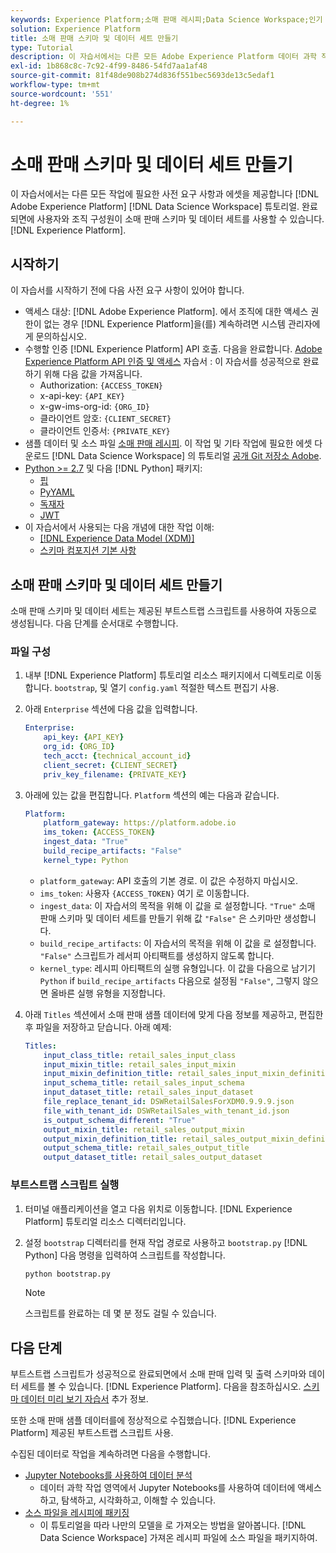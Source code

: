 ```yaml
---
keywords: Experience Platform;소매 판매 레시피;Data Science Workspace;인기 주제;레시피
solution: Experience Platform
title: 소매 판매 스키마 및 데이터 세트 만들기
type: Tutorial
description: 이 자습서에서는 다른 모든 Adobe Experience Platform 데이터 과학 작업 영역 자습서에 필요한 사전 요구 사항 및 에셋을 제공합니다. 완료되면 Experience Platform 시 사용자와 조직의 멤버가 소매 판매 스키마 및 데이터 세트를 사용할 수 있습니다.
exl-id: 1b868c8c-7c92-4f99-8486-54fd7aa1af48
source-git-commit: 81f48de908b274d836f551bec5693de13c5edaf1
workflow-type: tm+mt
source-wordcount: '551'
ht-degree: 1%

---
```



# 소매 판매 스키마 및 데이터 세트 만들기

이 자습서에서는 다른 모든 작업에 필요한 사전 요구 사항과 에셋을 제공합니다 [!DNL Adobe Experience Platform] [!DNL Data Science Workspace] 튜토리얼. 완료되면에 사용자와 조직 구성원이 소매 판매 스키마 및 데이터 세트를 사용할 수 있습니다. [!DNL Experience Platform].

## 시작하기

이 자습서를 시작하기 전에 다음 사전 요구 사항이 있어야 합니다.
- 액세스 대상: [!DNL Adobe Experience Platform]. 에서 조직에 대한 액세스 권한이 없는 경우 [!DNL Experience Platform]을(를) 계속하려면 시스템 관리자에게 문의하십시오.
- 수행할 인증 [!DNL Experience Platform] API 호출. 다음을 완료합니다. [Adobe Experience Platform API 인증 및 액세스](https://www.adobe.com/go/platform-api-authentication-en) 자습서 : 이 자습서를 성공적으로 완료하기 위해 다음 값을 가져옵니다.
   - Authorization: `{ACCESS_TOKEN}`
   - x-api-key: `{API_KEY}`
   - x-gw-ims-org-id: `{ORG_ID}`
   - 클라이언트 암호: `{CLIENT_SECRET}`
   - 클라이언트 인증서: `{PRIVATE_KEY}`
- 샘플 데이터 및 소스 파일 [소매 판매 레시피](../pre-built-recipes/retail-sales.md). 이 작업 및 기타 작업에 필요한 에셋 다운로드 [!DNL Data Science Workspace] 의 튜토리얼 [공개 Git 저장소 Adobe](https://github.com/adobe/experience-platform-dsw-reference/).
- [Python >= 2.7](https://www.python.org/downloads/) 및 다음 [!DNL Python] 패키지:
   - [핍](https://pypi.org/project/pip/)
   - [PyYAML](https://pyyaml.org/)
   - [독재자](https://pypi.org/project/dictor/)
   - [JWT](https://pypi.org/project/jwt/)
- 이 자습서에서 사용되는 다음 개념에 대한 작업 이해:
   - [[!DNL Experience Data Model (XDM)]](../../xdm/home.md)
   - [스키마 컴포지션 기본 사항](../../xdm/schema/field-dictionary.md)

## 소매 판매 스키마 및 데이터 세트 만들기

소매 판매 스키마 및 데이터 세트는 제공된 부트스트랩 스크립트를 사용하여 자동으로 생성됩니다. 다음 단계를 순서대로 수행합니다.

### 파일 구성

1. 내부 [!DNL Experience Platform] 튜토리얼 리소스 패키지에서 디렉토리로 이동합니다. `bootstrap`, 및 열기 `config.yaml` 적절한 텍스트 편집기 사용.
2. 아래 `Enterprise` 섹션에 다음 값을 입력합니다.

   ```yaml
   Enterprise:
       api_key: {API_KEY}
       org_id: {ORG_ID}
       tech_acct: {technical_account_id}
       client_secret: {CLIENT_SECRET}
       priv_key_filename: {PRIVATE_KEY}
   ```

3. 아래에 있는 값을 편집합니다. `Platform` 섹션의 예는 다음과 같습니다.

   ```yaml
   Platform:
       platform_gateway: https://platform.adobe.io
       ims_token: {ACCESS_TOKEN}
       ingest_data: "True"
       build_recipe_artifacts: "False"
       kernel_type: Python
   ```

   - `platform_gateway`: API 호출의 기본 경로. 이 값은 수정하지 마십시오.
   - `ims_token`: 사용자 `{ACCESS_TOKEN}` 여기 로 이동합니다.
   - `ingest_data`: 이 자습서의 목적을 위해 이 값을 로 설정합니다. `"True"` 소매 판매 스키마 및 데이터 세트를 만들기 위해 값 `"False"` 은 스키마만 생성합니다.
   - `build_recipe_artifacts`: 이 자습서의 목적을 위해 이 값을 로 설정합니다. `"False"` 스크립트가 레서피 아티팩트를 생성하지 않도록 합니다.
   - `kernel_type`: 레시피 아티팩트의 실행 유형입니다. 이 값을 다음으로 남기기 `Python` if `build_recipe_artifacts` 다음으로 설정됨 `"False"`, 그렇지 않으면 올바른 실행 유형을 지정합니다.

4. 아래 `Titles` 섹션에서 소매 판매 샘플 데이터에 맞게 다음 정보를 제공하고, 편집한 후 파일을 저장하고 닫습니다. 아래 예제:

   ```yaml
   Titles:
       input_class_title: retail_sales_input_class
       input_mixin_title: retail_sales_input_mixin
       input_mixin_definition_title: retail_sales_input_mixin_definition
       input_schema_title: retail_sales_input_schema
       input_dataset_title: retail_sales_input_dataset
       file_replace_tenant_id: DSWRetailSalesForXDM0.9.9.9.json
       file_with_tenant_id: DSWRetailSales_with_tenant_id.json
       is_output_schema_different: "True"
       output_mixin_title: retail_sales_output_mixin
       output_mixin_definition_title: retail_sales_output_mixin_definition
       output_schema_title: retail_sales_output_title
       output_dataset_title: retail_sales_output_dataset
   ```

### 부트스트랩 스크립트 실행

1. 터미널 애플리케이션을 열고 다음 위치로 이동합니다. [!DNL Experience Platform] 튜토리얼 리소스 디렉터리입니다.
2. 설정 `bootstrap` 디렉터리를 현재 작업 경로로 사용하고 `bootstrap.py` [!DNL Python] 다음 명령을 입력하여 스크립트를 작성합니다.

   ```bash
   python bootstrap.py
   ```

   >[!NOTE]
   >
   >스크립트를 완료하는 데 몇 분 정도 걸릴 수 있습니다.

## 다음 단계

부트스트랩 스크립트가 성공적으로 완료되면에서 소매 판매 입력 및 출력 스키마와 데이터 세트를 볼 수 있습니다. [!DNL Experience Platform]. 다음을 참조하십시오. [스키마 데이터 미리 보기 자습서](./preview-schema-data.md)
추가 정보.

또한 소매 판매 샘플 데이터를에 정상적으로 수집했습니다. [!DNL Experience Platform] 제공된 부트스트랩 스크립트 사용.

수집된 데이터로 작업을 계속하려면 다음을 수행합니다.
- [Jupyter Notebooks를 사용하여 데이터 분석](../jupyterlab/analyze-your-data.md)
   - 데이터 과학 작업 영역에서 Jupyter Notebooks를 사용하여 데이터에 액세스하고, 탐색하고, 시각화하고, 이해할 수 있습니다.
- [소스 파일을 레시피에 패키징](./package-source-files-recipe.md)
   - 이 튜토리얼을 따라 나만의 모델을 로 가져오는 방법을 알아봅니다. [!DNL Data Science Workspace] 가져온 레시피 파일에 소스 파일을 패키지하여.

